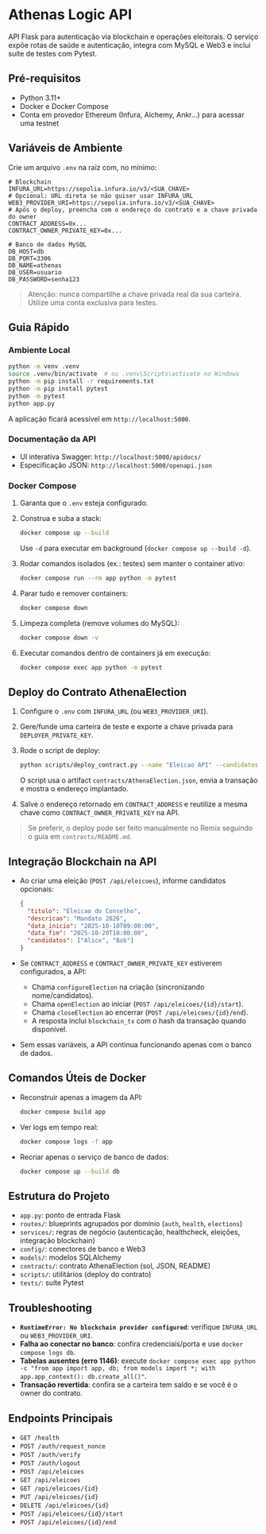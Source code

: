 ﻿# Athenas Logic API

API Flask para autenticação via blockchain e operações eleitorais. O serviço expõe rotas de saúde e autenticação, integra com MySQL e Web3 e inclui suíte de testes com Pytest.

## Pré-requisitos

- Python 3.11+
- Docker e Docker Compose
- Conta em provedor Ethereum (Infura, Alchemy, Ankr...) para acessar uma testnet

## Variáveis de Ambiente

Crie um arquivo `.env` na raiz com, no mínimo:

```env
# Blockchain
INFURA_URL=https://sepolia.infura.io/v3/<SUA_CHAVE>
# Opcional: URL direta se não quiser usar INFURA_URL
WEB3_PROVIDER_URI=https://sepolia.infura.io/v3/<SUA_CHAVE>
# Após o deploy, preencha com o endereço do contrato e a chave privada do owner
CONTRACT_ADDRESS=0x...
CONTRACT_OWNER_PRIVATE_KEY=0x...

# Banco de dados MySQL
DB_HOST=db
DB_PORT=3306
DB_NAME=athenas
DB_USER=usuario
DB_PASSWORD=senha123
```

> Atenção: nunca compartilhe a chave privada real da sua carteira. Utilize uma conta exclusiva para testes.

## Guia Rápido

### Ambiente Local

```bash
python -m venv .venv
source .venv/bin/activate  # ou .venv\Scripts\activate no Windows
python -m pip install -r requirements.txt
python -m pip install pytest
python -m pytest
python app.py
```

A aplicação ficará acessível em `http://localhost:5000`.

### Documentação da API

- UI interativa Swagger: `http://localhost:5000/apidocs/`
- Especificação JSON: `http://localhost:5000/openapi.json`


### Docker Compose

1. Garanta que o `.env` esteja configurado.
2. Construa e suba a stack:

   ```bash
   docker compose up --build
   ```

   Use `-d` para executar em background (`docker compose up --build -d`).

3. Rodar comandos isolados (ex.: testes) sem manter o container ativo:

   ```bash
   docker compose run --rm app python -m pytest
   ```

4. Parar tudo e remover containers:

   ```bash
   docker compose down
   ```

5. Limpeza completa (remove volumes do MySQL):

   ```bash
   docker compose down -v
   ```

6. Executar comandos dentro de containers já em execução:

   ```bash
   docker compose exec app python -m pytest
   ```

## Deploy do Contrato AthenaElection

1. Configure o `.env` com `INFURA_URL` (ou `WEB3_PROVIDER_URI`).
2. Gere/funde uma carteira de teste e exporte a chave privada para `DEPLOYER_PRIVATE_KEY`.
3. Rode o script de deploy:

   ```bash
   python scripts/deploy_contract.py --name "Eleicao API" --candidates Alice Bob
   ```

   O script usa o artifact `contracts/AthenaElection.json`, envia a transação e mostra o endereço implantado.
4. Salve o endereço retornado em `CONTRACT_ADDRESS` e reutilize a mesma chave como `CONTRACT_OWNER_PRIVATE_KEY` na API.

> Se preferir, o deploy pode ser feito manualmente no Remix seguindo o guia em `contracts/README.md`.

## Integração Blockchain na API

- Ao criar uma eleição (`POST /api/eleicoes`), informe candidatos opcionais:

  ```json
  {
    "titulo": "Eleicao do Conselho",
    "descricao": "Mandato 2026",
    "data_inicio": "2025-10-10T09:00:00",
    "data_fim": "2025-10-20T18:00:00",
    "candidatos": ["Alice", "Bob"]
  }
  ```

- Se `CONTRACT_ADDRESS` e `CONTRACT_OWNER_PRIVATE_KEY` estiverem configurados, a API:
  - Chama `configureElection` na criação (sincronizando nome/candidatos).
  - Chama `openElection` ao iniciar (`POST /api/eleicoes/{id}/start`).
  - Chama `closeElection` ao encerrar (`POST /api/eleicoes/{id}/end`).
  - A resposta inclui `blockchain_tx` com o hash da transação quando disponível.
- Sem essas variáveis, a API continua funcionando apenas com o banco de dados.

## Comandos Úteis de Docker

- Reconstruir apenas a imagem da API:

  ```bash
  docker compose build app
  ```

- Ver logs em tempo real:

  ```bash
  docker compose logs -f app
  ```

- Recriar apenas o serviço de banco de dados:

  ```bash
  docker compose up --build db
  ```

## Estrutura do Projeto

- `app.py`: ponto de entrada Flask
- `routes/`: blueprints agrupados por domínio (`auth`, `health`, `elections`)
- `services/`: regras de negócio (autenticação, healthcheck, eleições, integração blockchain)
- `config/`: conectores de banco e Web3
- `models/`: modelos SQLAlchemy
- `contracts/`: contrato AthenaElection (sol, JSON, README)
- `scripts/`: utilitários (deploy do contrato)
- `tests/`: suíte Pytest

## Troubleshooting

- **`RuntimeError: No blockchain provider configured`**: verifique `INFURA_URL` ou `WEB3_PROVIDER_URI`.
- **Falha ao conectar no banco**: confira credenciais/porta e use `docker compose logs db`.
- **Tabelas ausentes (erro 1146)**: execute `docker compose exec app python -c "from app import app, db; from models import *; with app.app_context(): db.create_all()"`.
- **Transação revertida**: confira se a carteira tem saldo e se você é o owner do contrato.

## Endpoints Principais

- `GET /health`
- `POST /auth/request_nonce`
- `POST /auth/verify`
- `POST /auth/logout`
- `POST /api/eleicoes`
- `GET /api/eleicoes`
- `GET /api/eleicoes/{id}`
- `PUT /api/eleicoes/{id}`
- `DELETE /api/eleicoes/{id}`
- `POST /api/eleicoes/{id}/start`
- `POST /api/eleicoes/{id}/end`
